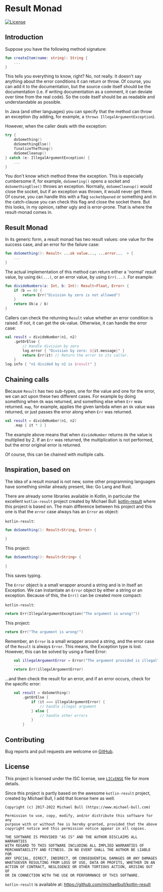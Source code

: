 # Result Monad

[![License](https://img.shields.io/github/license/erwin-kok/result-monad.svg)](https://github.com/erwin-kok/result-monad/blob/master/LICENSE)


## Introduction

Suppose you have the following method signature:

```kotlin
fun createItem(name: string): String {
    ...
} 
```

This tells you everything to know, right? No, not really. It doesn't say anything about the error conditions it can 
return or throw. Of course, you can add it to the documentation, but the source code itself should be the documentation 
(i.e. if writing documentation as a comment, it can deviate over time from the real code). So the code itself should 
be as readable and understandable as possible. 

In Java (and other languages) you can specify that the method can throw an exception (by adding, for example, a 
`throws IllegalArgumentException`). 

However, when the caller deals with the exception:

```kotlin
try {
    doSomething()
    doSomethingElse()
    finalizeTheThing()
    doSomeCleanup()
} catch (e: IllegalArgumentException) {
    ...
}
```

You don't know which method threw the exception. This is especially cumbersome if, for example, `doSometing()` opens a 
socket and `doSomethingElse()` throws an exception. Normally, `doSomeCleanup()` would close the socket, but if an 
exception was thrown, it would never get there. Of course, you can handle this with a flag `socketOpened` or something
and in the catch-clause you can check this flag and close the socket there. But this looks, in my opinion, rather ugly 
and is error-prone. That is where the result-monad comes in.

## Result Monad

In its generic form, a result monad has two result values: one value for the success case, and an error for the failure case:

```kotlin
fun doSomething(): Result< ...ok value..., ...error...  > {
    ...
}
```
The actual implementation of this method can return either a 'normal' result value, by using `Ok(...)`, or an error 
value, by using `Err(...)`. For example:

```kotlin
fun divideNumbers(a: Int, b: Int): Result<Float, Error> {
    if (b == 0) {
        return Err("Division by zero is not allowed")
    }
    return Ok(a / b)
}
```

Callers can check the returning `Result` value whether an error condition is raised. If not, it can get the ok-value. 
Otherwise, it can handle the error case:

```kotlin
val result = divideNumber(n1, n2)
    .getOrElse {
        // Handle division by zero
        log.error { "Division by zero: ${it.message}" }
        return Err(it) // Return the error to its caller.
    }
log.info { "n1 divided by n2 is $result" }
```

## Chaining calls

Because `Result` has two sub-types, one for the value and one for the error, we can act upon these two different cases.
For example by doing something when `Ok` was returned, and something else when `Err` was returned. `map`, for example, 
applies the given lambda when an `Ok` value was returned, or just passes the error along when `Err` was returned.

```kotlin
val result = divideNumber(n1, n2)
    .map { it * 2 }
```

The example above means that when `divideNumber` returns `Ok` the value is multiplied by 2. If an `Err` was returned, the
multiplication is not performed, but the error original error is returned.

Of course, this can be chained with multiple calls. 

## Inspiration, based on

The idea of a result monad is not new, some other programming languages have something similar already present, like: Go Lang and Rust.

There are already some libraries available in Kotlin, in particular the excellent `kotlin-result` project created by Michael Bull: [kotlin-result](https://github.com/michaelbull/kotlin-result/) where this project is based on. The main difference between his project and this one is that the `error` case always has an `Error` as object:

`kotlin-result`:
```kotlin
fun doSomething(): Result<String, Error> {
    
}
```

This project:
```kotlin
fun doSomething(): Result<String> {
    
}
```
This saves typing.

The `Error` object is a small wrapper around a string and is in itself an Exception. We can instantiate an `Error` object by either a string or an exception. Because of this, the `Err()` can be created more compact:

`kotlin-result`:
```kotlin
return Err(IllegalArgumentException("The argument is wrong!"))
```

This project:
```kotlin
return Err("The argument is wrong!")
```

Remember, an `Error` is a small wrapper around a string, and the error case of the `Result` is always `Error`. This means, the Exception type is lost. However, this can be solved by using a fixed Error:

```kotlin
    val illegalArgumentError = Error("The argument provided is illegal")
    ...
    return Err(illegalArgumentError)
```

...and then check the result for an error, and if an error occurs, check for the specific error:

```kotlin
    val result = doSomething()
        .getOrElse { 
            if (it === illegalArgumentError) {
                // handle illegal argument
            } else {
                // handle other errors
            }
        }
```


## Contributing

Bug reports and pull requests are welcome on [GitHub](https://github.com).

## License

This project is licensed under the ISC license, see [`LICxENSE`](LICENSE) file for more details. 


Since this project is partly based on the awesome `kotlin-result` project, created by Michael Bull, I add that license here as well:

```text
Copyright (c) 2017-2022 Michael Bull (https://www.michael-bull.com)

Permission to use, copy, modify, and/or distribute this software for any
purpose with or without fee is hereby granted, provided that the above
copyright notice and this permission notice appear in all copies.

THE SOFTWARE IS PROVIDED "AS IS" AND THE AUTHOR DISCLAIMS ALL WARRANTIES
WITH REGARD TO THIS SOFTWARE INCLUDING ALL IMPLIED WARRANTIES OF
MERCHANTABILITY AND FITNESS. IN NO EVENT SHALL THE AUTHOR BE LIABLE FOR
ANY SPECIAL, DIRECT, INDIRECT, OR CONSEQUENTIAL DAMAGES OR ANY DAMAGES
WHATSOEVER RESULTING FROM LOSS OF USE, DATA OR PROFITS, WHETHER IN AN
ACTION OF CONTRACT, NEGLIGENCE OR OTHER TORTIOUS ACTION, ARISING OUT OF
OR IN CONNECTION WITH THE USE OR PERFORMANCE OF THIS SOFTWARE.
```

`kotlin-result` is available at: https://github.com/michaelbull/kotlin-result
